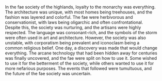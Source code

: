 In the fae society of the highlands, loyalty to the monarchy was everything. The architecture was unique, with most homes being treehouses, and the fashion was layered and colorful. The fae were herbivorous and conservationist, with laws being oligarchic and often confrontational. Despite this, the society was nurturing, and the artisans were highly respected. The language was consonant-rich, and the symbols of the storm were often used in art and architecture. However, the society was also unstable, with corporatism being prevalent and iconoclasm being a common religious belief. One day, a discovery was made that would change everything. The arcane technology that had been hidden away for centuries was finally uncovered, and the fae were split on how to use it. Some wished to use it for the betterment of the society, while others wanted to use it for more nefarious purposes. The events that followed were tumultuous, and the future of the fae society was uncertain.